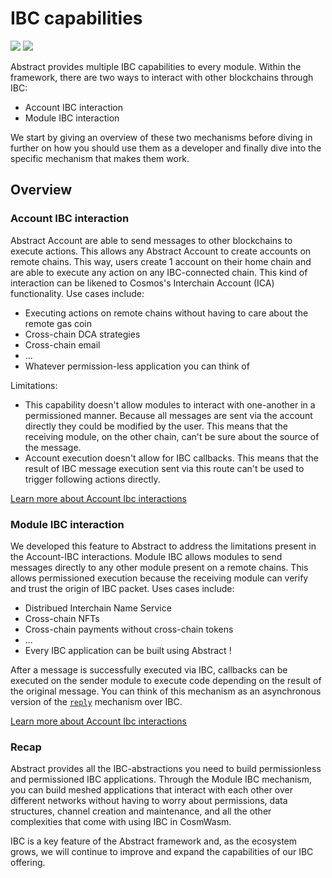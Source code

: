 # IBC capabilities

[![](https://docs.rs/abstract-sdk/badge.svg)](https://docs.rs/abstract-sdk) [![](https://img.shields.io/crates/v/abstract-sdk)](https://crates.io/crates/abstract-sdk)

Abstract provides multiple IBC capabilities to every module. Within the framework, there are two ways to interact with other blockchains through IBC:

- Account IBC interaction
- Module IBC interaction

We start by giving an overview of these two mechanisms before diving in further on how you should use them as a developer and finally dive into the specific mechanism that makes them work.

## Overview

### Account IBC interaction

Abstract Account are able to send messages to other blockchains to execute actions. This allows any Abstract Account to create accounts on remote chains. This way, users create 1 account on their home chain and are able to execute any action on any IBC-connected chain. This kind of interaction can be likened to Cosmos's Interchain Account (ICA) functionality. Use cases include:

- Executing actions on remote chains without having to care about the remote gas coin
- Cross-chain DCA strategies
- Cross-chain email
- ...
- Whatever permission-less application you can think of

Limitations:

- This capability doesn't allow modules to interact with one-another in a permissioned manner. Because all messages are sent via the account directly they could be modified by the user. This means that the receiving module, on the other chain, can't be sure about the source of the message.
- Account execution doesn't allow for IBC callbacks. This means that the result of IBC message execution sent via this route can't be used to trigger following actions directly.

[Learn more about Account Ibc interactions](../ibc/account-ibc.md)

### Module IBC interaction

We developed this feature to Abstract to address the limitations present in the Account-IBC interactions. Module IBC allows modules to send messages directly to any other module present on a remote chains. This allows permissioned execution because the receiving module can verify and trust the origin of IBC packet. Uses cases include:

- Distribued Interchain Name Service
- Cross-chain NFTs
- Cross-chain payments without cross-chain tokens
- ...
- Every IBC application can be built using Abstract !

After a message is successfully executed via IBC, callbacks can be executed on the sender module to execute code depending on the result of the original message. You can think of this mechanism as an asynchronous version of the <a href="https://docs.cosmwasm.com/docs/smart-contracts/message/submessage/#handling-a-reply" target="blank">`reply`</a> mechanism over IBC.

[Learn more about Account Ibc interactions](../ibc/module-ibc.md)

### Recap

Abstract provides all the IBC-abstractions you need to build permissionless and permissioned IBC applications. Through the Module IBC mechanism, you can build meshed applications that interact with each other over different networks without having to worry about permissions, data structures, channel creation and maintenance, and all the other complexities that come with using IBC in CosmWasm.

IBC is a key feature of the Abstract framework and, as the ecosystem grows, we will continue to improve and expand the capabilities of our IBC offering.
